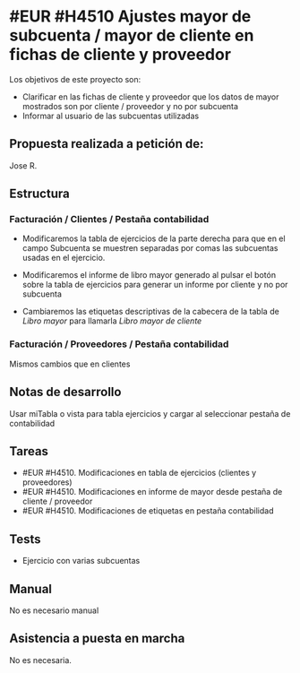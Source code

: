 # #EUR #H4510 Ajustes mayor de subcuenta / mayor de cliente en fichas de cliente y proveedor

Los objetivos de este proyecto son:
+ Clarificar en las fichas de cliente y proveedor que los datos de mayor mostrados son por cliente / proveedor y no por subcuenta
+ Informar al usuario de las subcuentas utilizadas

## Propuesta realizada a petición de:
Jose R.

## Estructura

### Facturación / Clientes / Pestaña contabilidad

+ Modificaremos la tabla de ejercicios de la parte derecha para que en el campo Subcuenta se muestren separadas por comas las subcuentas usadas en el ejercicio.

+ Modificaremos el informe de libro mayor generado al pulsar el botón sobre la tabla de ejercicios para generar un informe por cliente y no por subcuenta

+ Cambiaremos las etiquetas descriptivas de la cabecera de la tabla de _Libro mayor_ para llamarla _Libro mayor de cliente_

### Facturación / Proveedores / Pestaña contabilidad
Mismos cambios que en clientes

## Notas de desarrollo
Usar miTabla o vista para tabla ejercicios y cargar al seleccionar pestaña de contabilidad

## Tareas
* #EUR #H4510. Modificaciones en tabla de ejercicios (clientes y proveedores)
* #EUR #H4510. Modificaciones en informe de mayor desde pestaña de cliente / proveedor
* #EUR #H4510. Modificaciones de etiquetas en pestaña contabilidad

## Tests
+ Ejercicio con varias subcuentas

## Manual
No es necesario manual

## Asistencia a puesta en marcha
No es necesaria.
